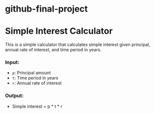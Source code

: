 # github-final-project

# Simple Interest Calculator

This is a simple calculator that calculates simple interest given principal, annual rate of interest, and time period in years.

### Input:
- `p`: Principal amount
- `t`: Time period in years
- `r`: Annual rate of interest

### Output:
- Simple interest = p * t * r
